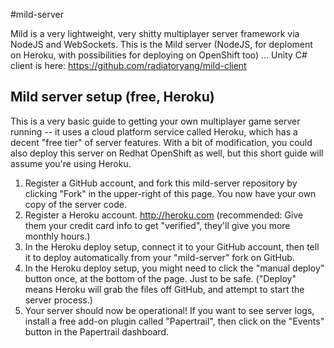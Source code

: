 #mild-server

Mild is a very lightweight, very shitty multiplayer server framework via NodeJS and WebSockets. This is the Mild server (NodeJS, for deploment on Heroku, with possibilities for deploying on OpenShift too) ... Unity C# client is here: https://github.com/radiatoryang/mild-client

## Mild server setup (free, Heroku)
This is a very basic guide to getting your own multiplayer game server running -- it uses a cloud platform service called Heroku, which has a decent "free tier" of server features. With a bit of modification, you could also deploy this server on Redhat OpenShift as well, but this short guide will assume you're using Heroku.

1. Register a GitHub account, and fork this mild-server repository by clicking "Fork" in the upper-right of this page. You now have your own copy of the server code.
2. Register a Heroku account. http://heroku.com (recommended: Give them your credit card info to get "verified", they'll give you more monthly hours.)
3. In the Heroku deploy setup, connect it to your GitHub account, then tell it to deploy automatically from your "mild-server" fork on GitHub.
4. In the Heroku deploy setup, you might need to click the "manual deploy" button once, at the bottom of the page. Just to be safe. ("Deploy" means Heroku will grab the files off GitHub, and attempt to start the server process.)
5. Your server should now be operational! If you want to see server logs, install a free add-on plugin called "Papertrail", then click on the "Events" button in the Papertrail dashboard.
